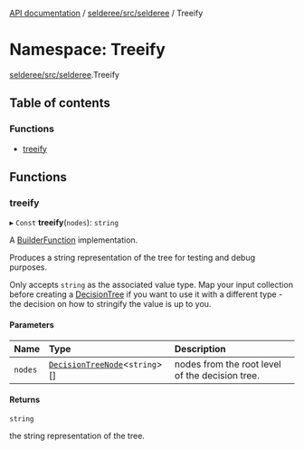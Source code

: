 [API documentation](../index.md) / [selderee/src/selderee](selderee_src_selderee.md) / Treeify

# Namespace: Treeify

[selderee/src/selderee](selderee_src_selderee.md).Treeify

## Table of contents

### Functions

- [treeify](selderee_src_selderee.Treeify.md#treeify)

## Functions

### treeify

▸ `Const` **treeify**(`nodes`): `string`

A [BuilderFunction](selderee_src_selderee.Types.md#builderfunction) implementation.

Produces a string representation of the tree
for testing and debug purposes.

Only accepts `string` as the associated value type.
Map your input collection before creating a [DecisionTree](../classes/selderee_src_selderee.DecisionTree.md)
if you want to use it with a different type -
the decision on how to stringify the value is up to you.

#### Parameters

| Name | Type | Description |
| :------ | :------ | :------ |
| `nodes` | [`DecisionTreeNode`](selderee_src_selderee.Ast.md#decisiontreenode)<`string`\>[] | nodes from the root level of the decision tree. |

#### Returns

`string`

the string representation of the tree.

